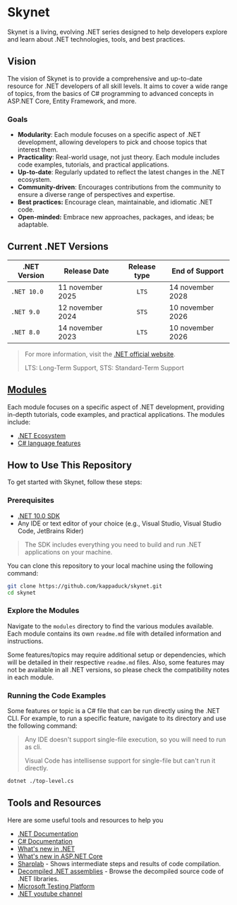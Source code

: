 # Skynet

Skynet is a living, evolving .NET series designed to help developers explore and learn about .NET technologies, tools, and best practices.

## Vision

The vision of Skynet is to provide a comprehensive and up-to-date resource for .NET developers of all skill levels. It aims to cover a wide range of topics, from the basics of C# programming to advanced concepts in ASP.NET Core, Entity Framework, and more.

### Goals

- **Modularity**: Each module focuses on a specific aspect of .NET development, allowing developers to pick and choose topics that interest them.
- **Practicality**: Real-world usage, not just theory. Each module includes code examples, tutorials, and practical applications.
- **Up-to-date**: Regularly updated to reflect the latest changes in the .NET ecosystem.
- **Community-driven**: Encourages contributions from the community to ensure a diverse range of perspectives and expertise.
- **Best practices:** Encourage clean, maintainable, and idiomatic .NET code.
- **Open-minded:** Embrace new approaches, packages, and ideas; be adaptable.

## Current .NET Versions

| .NET Version | Release Date     | Release type | End of Support   |
| ------------ | ---------------- | :----------: | ---------------- |
| `.NET 10.0`  | 11 november 2025 |    `LTS`     | 14 november 2028 |
| `.NET 9.0`   | 12 november 2024 |    `STS`     | 10 november 2026 |
| `.NET 8.0`   | 14 november 2023 |    `LTS`     | 10 november 2026 |

> For more information, visit the [.NET official website](https://dotnet.microsoft.com/en-us/platform/support/policy/dotnet-core).
>
> LTS: Long-Term Support, STS: Standard-Term Support

## [Modules](./modules/readme.md)

Each module focuses on a specific aspect of .NET development, providing in-depth tutorials, code examples, and practical applications. The modules include:

- [.NET Ecosystem](./modules/dotnet-ecosystem/readme.md)
- [C# language features](./modules/language/readme.md)

## How to Use This Repository

To get started with Skynet, follow these steps:

### Prerequisites

- [.NET 10.0 SDK](https://dotnet.microsoft.com/download/dotnet/10.0)
- Any IDE or text editor of your choice (e.g., Visual Studio, Visual Studio Code, JetBrains Rider)

> The SDK includes everything you need to build and run .NET applications on your machine.

You can clone this repository to your local machine using the following command:

```bash
git clone https://github.com/kappaduck/skynet.git
cd skynet
```
### Explore the Modules

Navigate to the `modules` directory to find the various modules available. Each module contains its own `readme.md` file with detailed information and instructions.

Some features/topics may require additional setup or dependencies, which will be detailed in their respective `readme.md` files. Also, some features may not be available in all .NET versions, so please check the compatibility notes in each module.

### Running the Code Examples

Some features or topic is a C# file that can be run directly using the .NET CLI. For example, to run a specific feature, navigate to its directory and use the following command:

> Any IDE doesn't support single-file execution, so you will need to run as cli.
>
> Visual Code has intellisense support for single-file but can't run it  directly.

```bash
dotnet ./top-level.cs
```
## Tools and Resources

Here are some useful tools and resources to help you

- [.NET Documentation](https://learn.microsoft.com/en-us/dotnet/)
- [C# Documentation](https://learn.microsoft.com/en-us/dotnet/csharp/)
- [What's new in .NET](https://learn.microsoft.com/en-us/dotnet/core/whats-new/)
- [What's new in ASP.NET Core](https://learn.microsoft.com/en-us/aspnet/core/whats-new/)
- [Sharplab](https://sharplab.io) - Shows intermediate steps and results of code compilation.
- [Decompiled .NET assemblies](https://source.dot.net/) - Browse the decompiled source code of .NET libraries.
- [Microsoft Testing Platform](https://learn.microsoft.com/en-us/dotnet/core/testing/microsoft-testing-platform-intro?tabs=dotnetcli)
- [.NET youtube channel](https://www.youtube.com/@dotnet)
